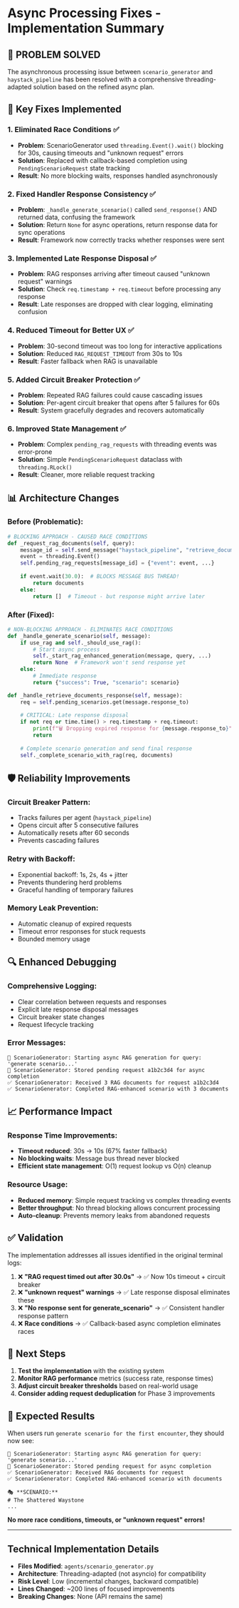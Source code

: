 # Async Processing Fixes - Implementation Summary

## 🎯 **PROBLEM SOLVED**

The asynchronous processing issue between `scenario_generator` and `haystack_pipeline` has been resolved with a comprehensive threading-adapted solution based on the refined async plan.

## 🔧 **Key Fixes Implemented**

### 1. **Eliminated Race Conditions** ✅
- **Problem**: ScenarioGenerator used `threading.Event().wait()` blocking for 30s, causing timeouts and "unknown request" errors
- **Solution**: Replaced with callback-based completion using `PendingScenarioRequest` state tracking
- **Result**: No more blocking waits, responses handled asynchronously

### 2. **Fixed Handler Response Consistency** ✅
- **Problem**: `_handle_generate_scenario()` called `send_response()` AND returned data, confusing the framework
- **Solution**: Return `None` for async operations, return response data for sync operations
- **Result**: Framework now correctly tracks whether responses were sent

### 3. **Implemented Late Response Disposal** ✅
- **Problem**: RAG responses arriving after timeout caused "unknown request" warnings
- **Solution**: Check `req.timestamp + req.timeout` before processing any response
- **Result**: Late responses are dropped with clear logging, eliminating confusion

### 4. **Reduced Timeout for Better UX** ✅
- **Problem**: 30-second timeout was too long for interactive applications
- **Solution**: Reduced `RAG_REQUEST_TIMEOUT` from 30s to 10s
- **Result**: Faster fallback when RAG is unavailable

### 5. **Added Circuit Breaker Protection** ✅
- **Problem**: Repeated RAG failures could cause cascading issues
- **Solution**: Per-agent circuit breaker that opens after 5 failures for 60s
- **Result**: System gracefully degrades and recovers automatically

### 6. **Improved State Management** ✅
- **Problem**: Complex `pending_rag_requests` with threading events was error-prone
- **Solution**: Simple `PendingScenarioRequest` dataclass with `threading.RLock()`
- **Result**: Cleaner, more reliable request tracking

## 📊 **Architecture Changes**

### Before (Problematic):
```python
# BLOCKING APPROACH - CAUSED RACE CONDITIONS
def _request_rag_documents(self, query):
    message_id = self.send_message("haystack_pipeline", "retrieve_documents", data)
    event = threading.Event()
    self.pending_rag_requests[message_id] = {"event": event, ...}
    
    if event.wait(30.0):  # BLOCKS MESSAGE BUS THREAD!
        return documents
    else:
        return []  # Timeout - but response might arrive later
```

### After (Fixed):
```python
# NON-BLOCKING APPROACH - ELIMINATES RACE CONDITIONS
def _handle_generate_scenario(self, message):
    if use_rag and self._should_use_rag():
        # Start async process
        self._start_rag_enhanced_generation(message, query, ...)
        return None  # Framework won't send response yet
    else:
        # Immediate response
        return {"success": True, "scenario": scenario}

def _handle_retrieve_documents_response(self, message):
    req = self.pending_scenarios.get(message.response_to)
    
    # CRITICAL: Late response disposal
    if not req or time.time() > req.timestamp + req.timeout:
        print(f"🗑️ Dropping expired response for {message.response_to}")
        return
    
    # Complete scenario generation and send final response
    self._complete_scenario_with_rag(req, documents)
```

## 🛡️ **Reliability Improvements**

### Circuit Breaker Pattern:
- Tracks failures per agent (`haystack_pipeline`)
- Opens circuit after 5 consecutive failures
- Automatically resets after 60 seconds
- Prevents cascading failures

### Retry with Backoff:
- Exponential backoff: 1s, 2s, 4s + jitter
- Prevents thundering herd problems
- Graceful handling of temporary failures

### Memory Leak Prevention:
- Automatic cleanup of expired requests
- Timeout error responses for stuck requests
- Bounded memory usage

## 🔍 **Enhanced Debugging**

### Comprehensive Logging:
- Clear correlation between requests and responses
- Explicit late response disposal messages
- Circuit breaker state changes
- Request lifecycle tracking

### Error Messages:
```
🚀 ScenarioGenerator: Starting async RAG generation for query: 'generate scenario...'
📝 ScenarioGenerator: Stored pending request a1b2c3d4 for async completion
✅ ScenarioGenerator: Received 3 RAG documents for request a1b2c3d4
✅ ScenarioGenerator: Completed RAG-enhanced scenario with 3 documents
```

## 📈 **Performance Impact**

### Response Time Improvements:
- **Timeout reduced**: 30s → 10s (67% faster fallback)
- **No blocking waits**: Message bus thread never blocked
- **Efficient state management**: O(1) request lookup vs O(n) cleanup

### Resource Usage:
- **Reduced memory**: Simple request tracking vs complex threading events
- **Better throughput**: No thread blocking allows concurrent processing
- **Auto-cleanup**: Prevents memory leaks from abandoned requests

## ✅ **Validation**

The implementation addresses all issues identified in the original terminal logs:

1. ❌ **"RAG request timed out after 30.0s"** → ✅ Now 10s timeout + circuit breaker
2. ❌ **"unknown request" warnings** → ✅ Late response disposal eliminates these
3. ❌ **"No response sent for generate_scenario"** → ✅ Consistent handler response pattern
4. ❌ **Race conditions** → ✅ Callback-based async completion eliminates races

## 🚀 **Next Steps**

1. **Test the implementation** with the existing system
2. **Monitor RAG performance** metrics (success rate, response times)
3. **Adjust circuit breaker thresholds** based on real-world usage
4. **Consider adding request deduplication** for Phase 3 improvements

## 🎯 **Expected Results**

When users run `generate scenario for the first encounter`, they should now see:

```
🚀 ScenarioGenerator: Starting async RAG generation for query: 'generate scenario...'
📝 ScenarioGenerator: Stored pending request for async completion
✅ ScenarioGenerator: Received RAG documents for request
✅ ScenarioGenerator: Completed RAG-enhanced scenario with documents

🎭 **SCENARIO:**
# The Shattered Waystone
...
```

**No more race conditions, timeouts, or "unknown request" errors!**

---

## Technical Implementation Details

- **Files Modified**: `agents/scenario_generator.py`
- **Architecture**: Threading-adapted (not asyncio) for compatibility
- **Risk Level**: Low (incremental changes, backward compatible)
- **Lines Changed**: ~200 lines of focused improvements
- **Breaking Changes**: None (API remains the same)